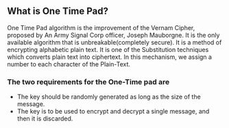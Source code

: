 ## What is One Time Pad?

One Time Pad algorithm is the improvement of the Vernam Cipher, proposed by An Army Signal Corp officer, Joseph Mauborgne. It is the only available algorithm that is unbreakable(completely secure). It is a method of encrypting alphabetic plain text. It is one of the Substitution techniques which converts plain text into ciphertext. In this mechanism, we assign a number to each character of the Plain-Text.


### The two requirements for the One-Time pad are
- The key should be randomly generated as long as the size of the message.
- The key is to be used to encrypt and decrypt a single message, and then it is discarded.


